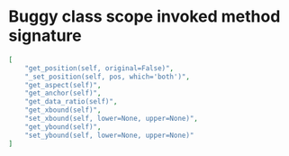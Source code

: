 # Buggy class scope invoked method signature

```json
[
    "get_position(self, original=False)",
    "_set_position(self, pos, which='both')",
    "get_aspect(self)",
    "get_anchor(self)",
    "get_data_ratio(self)",
    "get_xbound(self)",
    "set_xbound(self, lower=None, upper=None)",
    "get_ybound(self)",
    "set_ybound(self, lower=None, upper=None)"
]
```
